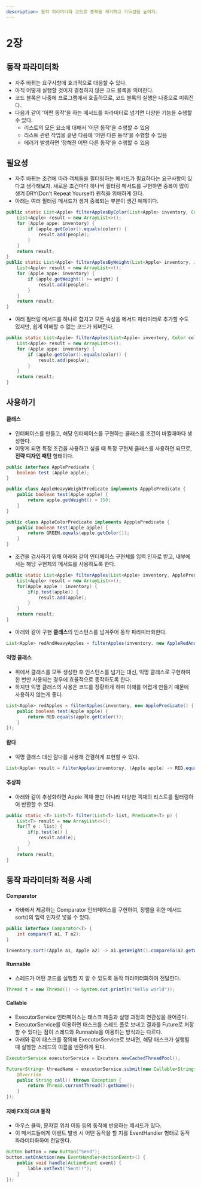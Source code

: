 ```yaml
---
description: 동작 파라미터화 코드로 중복을 제거하고 가독성을 높이자.
---
```


# 2장

## 동작 파라미터화

* 자주 바뀌는 요구사항에 효과적으로 대응할 수 있다.
* 아직 어떻게 실행할 것이지 결정하지 않은 코드 블록을 의미한다.
* 코드 블록은 나중에 프로그램에서 호출하므로, 코드 블록의 실행은 나중으로 미뤄진다.
* 다음과 같이 '어떤 동작'을 하는 메서드를 파라미터로 넘기면 다양한 기능을 수행할 수 있다.
  * 리스트의 모든 요소에 대해서 ‘어떤 동작'을 수행할 수 있음
  * 리스트 관련 작업을 끝낸 다음에 ‘어떤 다른 동작'을 수행할 수 있음
  * 에러가 발생하면 ‘정해진 어떤 다른 동작'을 수행할 수 있음

## 필요성

* 자주 바뀌는 조건에 따라 객체들을 필터링하는 메서드가 필요하다는 요구사항이 있다고 생각해보자. 새로운 조건마다 하나씩 필터링 메서드를 구현하면 중복이 많이 생겨 DRY(Don't Repeat Yourself) 원칙을 위배하게 된다.
* 아래는 여러 필터링 메서드가 생겨 중복되는 부분이 생긴 예제이다.

```java
public static List<Apple> filterApplesByColor(List<Apple> inventory, Color color) {
	List<Apple> result = new ArrayList<>();
	for (Apple appe: inventory) {
		if (apple.getColor().equals(color)) {
			result.add(people);
		}
	}
	return result;
}
public static List<Apple> filterApplesByWeight(List<Apple> inventory, int weight) {
	List<Apple> result = new ArrayList<>();
	for (Apple appe: inventory) {
		if (apple.getWeight() >= weight) {
			result.add(people);
		}
	}
	return result;
}
```

* 여러 필터링 메서드를 하나로 합치고 모든 속성을 메서드 파라미터로 추가할 수도 있지만, 쉽게 이해할 수 없는 코드가 되버린다.

```java
public static List<Apple> filterApples(List<Apple> inventory, Color color, int weight, boolean flag**)
	List<Apple> result = new ArrayList<>();
	for (Apple appe: inventory) {
		if (apple.getColor().equals(color)) {
			result.add(people);
		}
	}
	return result;
}
```

## 사용하기

#### 클래스

* 인터페이스를 만들고, 해당 인터페이스를 구현하는 클래스를 조건이 바뀔때마다 생성한다.
* 이렇게 되면 특정 조건을 사용하고 싶을 때 특정 구현체 클래스를 사용하면 되므로, **전략 디자인 패턴** 형태이다.

```java
public interface ApplePredicate {
	boolean test (Apple apple);
}

public class AppleHeavyWeightPredicate implements AppplePredicate {
	public boolean test(Apple apple) {
		return apple.getWeight() > 150;
	}
}

public class AppleColorPredicate implements AppplePredicate {
	public boolean test(Apple apple) {
		return GREEN.equals(apple.getColor());
	}
}
```

* 조건을 검사하기 위해 아래와 같이 인터페이스 구현체를 입력 인자로 받고, 내부에서는 해당 구현체의 메서드를 사용하도록 한다.

```java
public static List<Apple> filterApples(List<Apple> inventory, ApplePredicate p) {
	List<Apple> result = new ArrayList<>();
	for(Apple apple : inventory) {
		if(p.test(apple)) {
			result.add(apple);
		}
	}
	return result;
}
```

* 아래와 같이 구현 **클래스**의 인스턴스를 넘겨주어 동작 파라미터화한다.

```java
List<Apple> redAndHeavyApples = filterApples(inventory, new AppleRedAndHeavyPredicate());
```

#### 익명 클래스

* 위에서 클래스를 모두 생성한 후 인스턴스를 넘기는 대신, 익명 클래스로 구현하여 한 번만 사용되는 경우에 효율적으로 동작하도록 한다.
* 하지만 익명 클래스의 사용은 코드를 장황하게 하며 이해를 어렵게 만들기 때문에 사용하지 않는게 좋다.

```java
List<Apple> redApples = filterApples(inventory, new ApplePredicate() {
	public boolean test(Apple apple) {
		return RED.equals(apple.getColor());
	}
});
```

#### 람다

* 익명 클래스 대신 람다를 사용해 간결하게 표현할 수 있다.

```java
List<Apple> result = filterApples(inventoruy, (Apple apple) -> RED.equals(apple.getColor()));
```

#### 추상화

* 아래와 같이 추상화하면 Apple 객체 뿐만 아니라 다양한 객체의 리스트를 필터링하여 반환할 수 있다.

```java
public static <T> List<T> filter(List<T> list, Predicate<T> p) {
	List<T> result = new ArrayList<>();
	for(T e : list) {
		if(p.test(e)) {
			result.add(e);
		}
	}
	return result;
}
```

## 동작 파라미터화 적용 사례

#### Comparator

* 자바에서 제공하는 Comparator 인터페이스를 구현하여, 정렬을 위한 메서드 sort()의 입력 인자로 넣을 수 있다.

```java
public interface Comparator<T> {
	int compare(T o1, T o2);
}
```

```java
inventory.sort((Apple a1, Apple a2) -> a1.getWeight().compareTo)a2.getWeight()));
```

#### Runnable

* 스레드가 어떤 코드를 실행할 지 알 수 있도록 동작 파라미터화하여 전달한다.

```java
Thread t = new Thread(() -> System.out.println("Hello world"));
```

#### Callable

* ExecutorService 인터페이스는 태스크 제출과 실행 과정의 연관성을 끊어준다.
* ExecutorService를 이용하면 태스크를 스레드 풀로 보내고 결과를 Future로 저장할 수 있다는 점이 스레드와 Runnable을 이용하는 방식과는 다르다.
* 아래와 같이 태스크를 정의해 ExecutorService로 보내면, 해당 태스크가 실행될 때 실행한 스레드의 이름을 반환하게 된다.

```java
ExecutorService executorService = Excutors.newCachedThreadPool();

Future<String> threadName = executorService.submit(new Callable<String>() {
	@Override
	public String call() throws Exception {
		return Thread.currentThread().getName();
	}
});
```

#### 자바 FX의 GUI 동작

* 마우스 클릭, 문자열 위치 이동 등의 동작에 반응하는 메서드가 있다.
* 이 메서드들에게 이벤트 발생 시 어떤 동작을 할 지를 EventHandler 형태로 동작 파라미터화하여 전달한다.

```java
Button button = new Button("Send");
button.setOnAction(new EventHandler<ActionEvent>() {
	public void handle(ActionEvent event) {
		lable.setText("Sent!!");
	}
});
```
